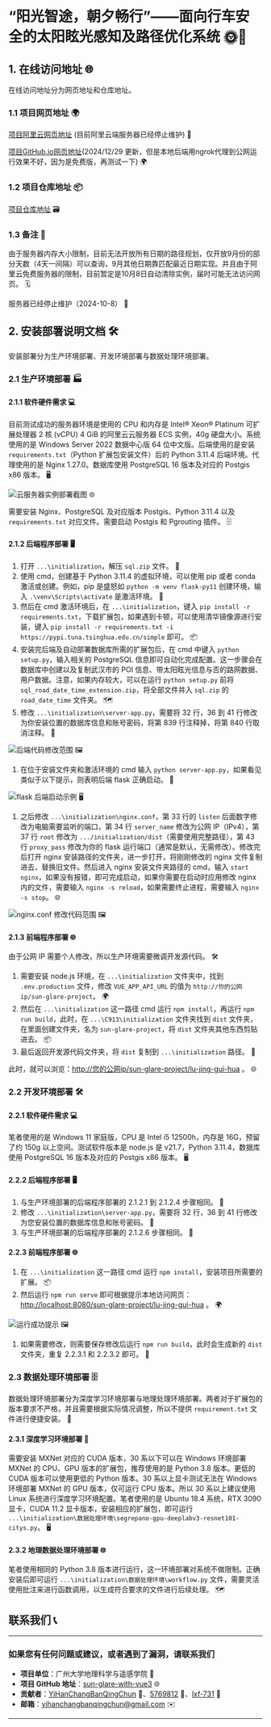# “阳光智途，朝夕畅行”——面向行车安全的太阳眩光感知及路径优化系统 🌞🚗

## 1. 在线访问地址 🌐

在线访问地址分为网页地址和仓库地址。

### 1.1 项目网页地址 🌍

[项目阿里云网页地址](http://112.125.122.56/sun-glare-project/lu-jing-gui-hua) (目前阿里云端服务器已经停止维护) 🚫

[项目GitHub.io网页地址](https://yihanchangbanqingchun.github.io/sunglare-with-vue3/)(2024/12/29 更新，但是本地后端用ngrok代理到公网运行效果不好，因为是免费版，再测试一下) 🌍

### 1.2 项目仓库地址 📦

[项目仓库地址](https://github.com/YiHanChangBanQingChun/sunglare-with-vue3/tree/gis-class-dev) 🗃️

### 1.3 备注 📝

由于服务器内存大小限制，目前无法开放所有日期的路径规划，仅开放9月份的部分天数（4天一间隔）可以查询，9月其他日期靠匹配最近日期实现。并且由于阿里云免费服务器的限制，目前暂定是10月8日自动清除实例，届时可能无法访问网页。 🗓️

服务器已经停止维护（2024-10-8） 🚫

## 2. 安装部署说明文档 🛠️

安装部署分为生产环境部署、开发环境部署与数据处理环境部署。

### 2.1 生产环境部署 🏭

#### 2.1.1 软件硬件需求 💻

目前测试成功的服务器环境是使用的 CPU 和内存是 Intel® Xeon® Platinum 可扩展处理器 2 核 (vCPU) 4 GiB 的阿里云云服务器 ECS 实例，40g 硬盘大小。系统使用的是 Windows Server 2022 数据中心版 64 位中文版。后端使用的是安装 `requirements.txt`（Python 扩展包安装文件）后的 Python 3.11.4 后端环境。代理使用的是 Nginx 1.27.0。数据库使用 PostgreSQL 16 版本及对应的 Postgis x86 版本。 🖥️

![云服务器实例部署截图](previous-README/img/图片1.png) 🌐

需要安装 Nginx、PostgreSQL 及对应版本 Postgis、Python 3.11.4 以及 `requirements.txt` 对应文件。需要启动 Postgis 和 Pgrouting 插件。 🗄️

#### 2.1.2 后端程序部署 🖥️

1. 打开 `...\initialization`，解压 `sql.zip` 文件。 📂
2. 使用 cmd，创建基于 Python 3.11.4 的虚拟环境，可以使用 pip 或者 conda 激活或创建。例如，pip 是盛怒如 `python -m venv flask-py11` 创建环境，输入 `.\venv\Scripts\activate` 是激活环境。 🐍
3. 然后在 cmd 激活环境后，在 `...\initialization`，键入 `pip install -r requirements.txt`，下载扩展包，如果遇到卡顿，可以使用清华镜像源进行安装，键入 `pip install -r requirements.txt -i https://pypi.tuna.tsinghua.edu.cn/simple` 即可。 📦
4. 安装完后端及自动部署数据库所需的扩展包后，在 cmd 中键入 `python setup.py`，输入相关的 PostgreSQL 信息即可自动化完成配置。这一步骤会在数据库中创建以及复制武汉市的 POI 信息、带太阳眩光信息与否的路网数据、用户数据。注意，如果内存较大，可以在运行 `python setup.py` 前将 `sql_road_date_time_extension.zip`，将全部文件并入 `sql.zip` 的 `road_date_time` 文件夹。 🗺️
5. 修改 `...\initialization\server-app.py`，需要将 32 行，36 到 41 行修改为你安装位置的数据库信息和账号密码，将第 839 行注释掉，将第 840 行取消注释。 🔧

![后端代码修改范围](previous-README/img/图片2.png) 🖼️

1. 在位于安装文件夹和激活环境的 cmd 输入 `python server-app.py`，如果看见类似于以下提示，则表明后端 flask 正确启动。 🚀

![flask 后端启动示例](previous-README/img/图片3.png) 🖥️

1. 之后修改 `...\initialization\nginx.conf`，第 33 行的 `listen` 后面数字修改为电脑需要监听的端口，第 34 行 `server_name` 修改为公网 IP（IPv4），第 37 行 `root` 修改为 `.../initialization/dist`（需要使用完整路径），第 43 行 `proxy_pass` 修改为你的 flask 运行端口（通常是默认，无需修改）。修改完后打开 nginx 安装路径的文件夹，进一步打开，将刚刚修改的 nginx 文件复制进去，替换旧文件。然后进入 nginx 安装文件夹路径的 cmd，输入 `start nginx`，如果没有报错，即可完成启动，如果你需要在启动时应用修改 nginx 内的文件，需要输入 `nginx -s reload`，如果需要终止进程，需要输入 `nginx -s stop`。 🌐

![nginx.conf 修改代码范围](previous-README/img/图片4.png) 🖼️

#### 2.1.3 前端程序部署 🌐

由于公网 IP 需要个人修改，所以生产环境需要微调开发源代码。 🛠️

1. 需要安装 node.js 环境，在 `...\initialization` 文件夹中，找到 `.env.production` 文件，修改 `VUE_APP_API_URL` 的值为 `http://你的公网ip/sun-glare-project`。 🌍
2. 然后在 `...\initialization` 这一路径 cmd 运行 `npm install`，再运行 `npm run build`，此时，在 `...\C913\initialization` 文件夹找到 `dist` 文件夹，在里面创建文件夹，名为 `sun-glare-project`，将 `dist` 文件夹其他东西剪贴进去。 📦
3. 最后返回开发源代码文件夹，将 `dist` 复制到 `...\initialization` 路径。 📂

此时，就可以浏览：<http://您的公网ip/sun-glare-project/lu-jing-gui-hua> 。 🌐

### 2.2 开发环境部署 🛠️

#### 2.2.1 软件硬件需求 💻

笔者使用的是 Windows 11 家庭版，CPU 是 Intel i5 12500h，内存是 16G，预留了约 150g 以上空间。测试软件版本是 node.js 是 v21.7，Python 3.11.4，数据库使用 PostgreSQL 16 版本及对应的 Postgis x86 版本。 🖥️

#### 2.2.2 后端程序部署 🖥️

1. 与生产环境部署的后端程序部署的 2.1.2.1 到 2.1.2.4 步骤相同。 🔧
2. 修改 `...\initialization\server-app.py`，需要将 32 行，36 到 41 行修改为您安装位置的数据库信息和账号密码。 🔐
3. 与生产环境部署的后端程序部署的 2.1.2.6 步骤相同。 🚀

#### 2.2.3 前端程序部署 🌐

1. 在 `...\initialization` 这一路径 cmd 运行 `npm install`，安装项目所需要的扩展。 📦
2. 然后运行 `npm run serve` 即可根据提示本地访问网页：<http://localhost:8080/sun-glare-project/lu-jing-gui-hua> 。 🌍

![运行成功提示](previous-README/img/图片5.png) 🖼️

1. 如果需要修改，则需要保存修改后运行 `npm run build`，此时会生成新的 `dist` 文件夹，重复 2.2.3.1 和 2.2.3.2 即可。 🔄

### 2.3 数据处理环境部署 🗄️

数据处理环境部署分为深度学习环境部署与地理处理环境部署。两者对于扩展包的版本要求不严格，并且需要根据实际情况调整，所以不提供 `requirement.txt` 文件进行便捷安装。 📂

#### 2.3.1 深度学习环境部署 🧠

需要安装 MXNet 对应的 CUDA 版本，30 系以下可以在 Windows 环境部署 MXNet 的 CPU、GPU 版本的扩展包，推荐使用的是 Python 3.8 版本。更低的 CUDA 版本可以使用更低的 Python 版本。30 系以上显卡测试无法在 Windows 环境部署 MXNet 的 GPU 版本，仅可运行 CPU 版本。所以 30 系以上建议使用 Linux 系统进行深度学习环境配置。笔者使用的是 Ubuntu 18.4 系统，RTX 3090 显卡，CUDA 11.2 显卡版本，安装相应的扩展包，即可运行 `...\initialization\数据处理环境\segrepano-gpu-deeplabv3-resnet101-citys.py`。 🖥️

#### 2.3.2 地理数据处理环境部署 🌐

笔者使用相同的 Python 3.8 版本进行运行，这一环境部署对系统不做限制。正确安装后即可运行 `...\initialization\数据处理环境\workflow.py` 文件，需要灵活使用批注来进行函数调用，以生成符合要求的文件进行后续处理。 🗺️

## 联系我们 📞

------

### 如果您有任何问题或建议，或者遇到了漏洞，请联系我们

- **项目单位**：广州大学地理科学与遥感学院 🏫
- **项目 GitHub 地址**：[sun-glare-with-vue3](https://github.com/YiHanChangBanQingChun/sunglare-with-vue3) 🌐
- **贡献者**：[YiHanChangBanQingChun](https://github.com/YiHanChangBanQingChun) 👤、[5769812](https://github.com/5769812) 👤、[lxf-731](https://github.com/lxf-731) 👤
- **邮箱**：<yihanchangbanqingchun@gmail.com> ✉️

------
